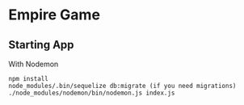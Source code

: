 # Empire Game

## Starting App

With Nodemon
```
npm install
node_modules/.bin/sequelize db:migrate (if you need migrations)
./node_modules/nodemon/bin/nodemon.js index.js
```
